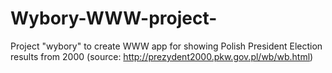 # Wybory-WWW-project-
Project "wybory" to create WWW app for showing Polish President Election results from 2000 (source: http://prezydent2000.pkw.gov.pl/wb/wb.html)
